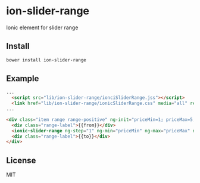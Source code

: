 # ion-slider-range
Ionic element for slider range

## Install

```bash
bower install ion-slider-range
```

## Example

```html
...
  <script src="lib/ion-slider-range/ionciSliderRange.jss"></script>
  <link href="lib/ion-slider-range/ionicSliderRange.css" media="all" rel="stylesheet" />
...

```


```html
<div class="item range range-positive" ng-init="priceMin=1; priceMax=5; from=1; to=5;">
  <div class="range-label">{{from}}</div>
  <ionic-slider-range ng-step="1" ng-min="priceMin" ng-max="priceMax" ng-model-min="from" ng-model-max="to"></ionic-slider-range>
  <div class="range-label">{{to}}</div>
</div>
```

## License
MIT
